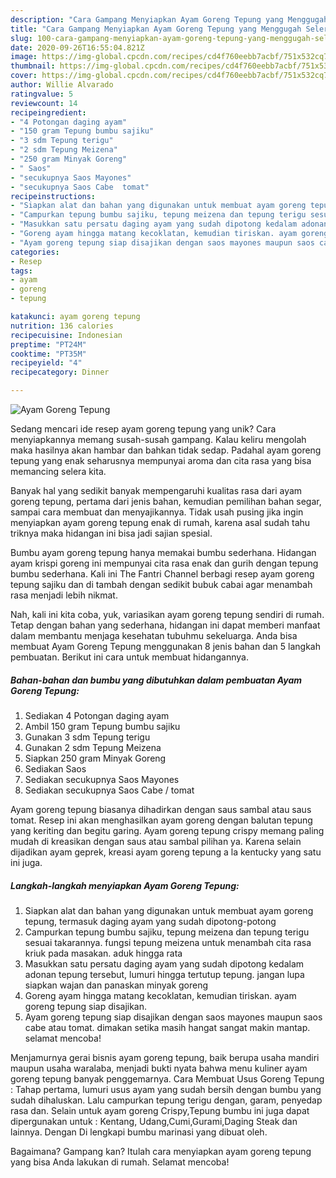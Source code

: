 ```yaml
---
description: "Cara Gampang Menyiapkan Ayam Goreng Tepung yang Menggugah Selera"
title: "Cara Gampang Menyiapkan Ayam Goreng Tepung yang Menggugah Selera"
slug: 100-cara-gampang-menyiapkan-ayam-goreng-tepung-yang-menggugah-selera
date: 2020-09-26T16:55:04.821Z
image: https://img-global.cpcdn.com/recipes/cd4f760eebb7acbf/751x532cq70/ayam-goreng-tepung-foto-resep-utama.jpg
thumbnail: https://img-global.cpcdn.com/recipes/cd4f760eebb7acbf/751x532cq70/ayam-goreng-tepung-foto-resep-utama.jpg
cover: https://img-global.cpcdn.com/recipes/cd4f760eebb7acbf/751x532cq70/ayam-goreng-tepung-foto-resep-utama.jpg
author: Willie Alvarado
ratingvalue: 5
reviewcount: 14
recipeingredient:
- "4 Potongan daging ayam"
- "150 gram Tepung bumbu sajiku"
- "3 sdm Tepung terigu"
- "2 sdm Tepung Meizena"
- "250 gram Minyak Goreng"
- " Saos"
- "secukupnya Saos Mayones"
- "secukupnya Saos Cabe  tomat"
recipeinstructions:
- "Siapkan alat dan bahan yang digunakan untuk membuat ayam goreng tepung, termasuk daging ayam yang sudah dipotong-potong"
- "Campurkan tepung bumbu sajiku, tepung meizena dan tepung terigu sesuai takarannya. fungsi tepung meizena untuk menambah cita rasa kriuk pada masakan. aduk hingga rata"
- "Masukkan satu persatu daging ayam yang sudah dipotong kedalam adonan tepung tersebut, lumuri hingga tertutup tepung. jangan lupa siapkan wajan dan panaskan minyak goreng"
- "Goreng ayam hingga matang kecoklatan, kemudian tiriskan. ayam goreng tepung siap disajikan."
- "Ayam goreng tepung siap disajikan dengan saos mayones maupun saos cabe atau tomat. dimakan setika masih hangat sangat makin mantap. selamat mencoba!"
categories:
- Resep
tags:
- ayam
- goreng
- tepung

katakunci: ayam goreng tepung 
nutrition: 136 calories
recipecuisine: Indonesian
preptime: "PT24M"
cooktime: "PT35M"
recipeyield: "4"
recipecategory: Dinner

---
```



![Ayam Goreng Tepung](https://img-global.cpcdn.com/recipes/cd4f760eebb7acbf/751x532cq70/ayam-goreng-tepung-foto-resep-utama.jpg)

Sedang mencari ide resep ayam goreng tepung yang unik? Cara menyiapkannya memang susah-susah gampang. Kalau keliru mengolah maka hasilnya akan hambar dan bahkan tidak sedap. Padahal ayam goreng tepung yang enak seharusnya mempunyai aroma dan cita rasa yang bisa memancing selera kita.

Banyak hal yang sedikit banyak mempengaruhi kualitas rasa dari ayam goreng tepung, pertama dari jenis bahan, kemudian pemilihan bahan segar, sampai cara membuat dan menyajikannya. Tidak usah pusing jika ingin menyiapkan ayam goreng tepung enak di rumah, karena asal sudah tahu triknya maka hidangan ini bisa jadi sajian spesial.

Bumbu ayam goreng tepung hanya memakai bumbu sederhana. Hidangan ayam krispi goreng ini mempunyai cita rasa enak dan gurih dengan tepung bumbu sederhana. Kali ini The Fantri Channel berbagi resep ayam goreng tepung sajiku dan di tambah dengan sedikit bubuk cabai agar menambah rasa menjadi lebih nikmat.


Nah, kali ini kita coba, yuk, variasikan ayam goreng tepung sendiri di rumah. Tetap dengan bahan yang sederhana, hidangan ini dapat memberi manfaat dalam membantu menjaga kesehatan tubuhmu sekeluarga. Anda bisa membuat Ayam Goreng Tepung menggunakan 8 jenis bahan dan 5 langkah pembuatan. Berikut ini cara untuk membuat hidangannya.

<!--inarticleads1-->

##### Bahan-bahan dan bumbu yang dibutuhkan dalam pembuatan Ayam Goreng Tepung:

1. Sediakan 4 Potongan daging ayam
1. Ambil 150 gram Tepung bumbu sajiku
1. Gunakan 3 sdm Tepung terigu
1. Gunakan 2 sdm Tepung Meizena
1. Siapkan 250 gram Minyak Goreng
1. Sediakan  Saos
1. Sediakan secukupnya Saos Mayones
1. Sediakan secukupnya Saos Cabe / tomat


Ayam goreng tepung biasanya dihadirkan dengan saus sambal atau saus tomat. Resep ini akan menghasilkan ayam goreng dengan balutan tepung yang keriting dan begitu garing. Ayam goreng tepung crispy memang paling mudah di kreasikan dengan saus atau sambal pilihan ya. Karena selain dijadikan ayam geprek, kreasi ayam goreng tepung a la kentucky yang satu ini juga. 

<!--inarticleads2-->

##### Langkah-langkah menyiapkan Ayam Goreng Tepung:

1. Siapkan alat dan bahan yang digunakan untuk membuat ayam goreng tepung, termasuk daging ayam yang sudah dipotong-potong
1. Campurkan tepung bumbu sajiku, tepung meizena dan tepung terigu sesuai takarannya. fungsi tepung meizena untuk menambah cita rasa kriuk pada masakan. aduk hingga rata
1. Masukkan satu persatu daging ayam yang sudah dipotong kedalam adonan tepung tersebut, lumuri hingga tertutup tepung. jangan lupa siapkan wajan dan panaskan minyak goreng
1. Goreng ayam hingga matang kecoklatan, kemudian tiriskan. ayam goreng tepung siap disajikan.
1. Ayam goreng tepung siap disajikan dengan saos mayones maupun saos cabe atau tomat. dimakan setika masih hangat sangat makin mantap. selamat mencoba!


Menjamurnya gerai bisnis ayam goreng tepung, baik berupa usaha mandiri maupun usaha waralaba, menjadi bukti nyata bahwa menu kuliner ayam goreng tepung banyak penggemarnya. Cara Membuat Usus Goreng Tepung : Tahap pertama, lumuri usus ayam yang sudah bersih dengan bumbu yang sudah dihaluskan. Lalu campurkan tepung terigu dengan, garam, penyedap rasa dan. Selain untuk ayam goreng Crispy,Tepung bumbu ini juga dapat dipergunakan untuk : Kentang, Udang,Cumi,Gurami,Daging Steak dan lainnya. Dengan Di lengkapi bumbu marinasi yang dibuat oleh. 

Bagaimana? Gampang kan? Itulah cara menyiapkan ayam goreng tepung yang bisa Anda lakukan di rumah. Selamat mencoba!
